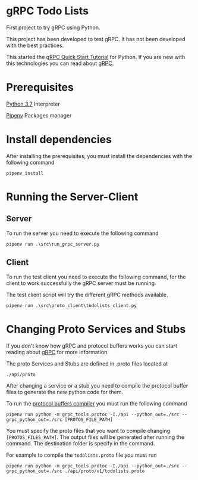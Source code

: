 # gRPC Todo Lists
First project to try gRPC using Python.

This project has been developed to test gRPC. It has not been developed with the best practices.

This started the [gRPC Quick Start Tutorial] for Python. If you are new with this technologies you can read about [gRPC].

# Prerequisites

[Python 3.7] Interpreter

[Pipenv] Packages manager

# Install dependencies

After installing the prerequisites, you must install the dependencies with the following command

```
pipenv install
```

# Running the Server-Client

## Server

To run the server you need to execute the following command

```
pipenv run .\src\run_grpc_server.py
```

## Client

To run the test client you need to execute the following command, for the client to work successfully the gRPC server must be running.

The test client script will try the different gRPC methods available.

```
pipenv run .\src\proto_client\todolists_client.py
```

# Changing Proto Services and Stubs

If you don't know how gRPC and protocol buffers works you can start reading about [gRPC] for more information.

The proto Services and Stubs are defined in .proto files located at

```
./api/proto
```

After changing a service or a stub you need to compile the protocol buffer files to generate the new python code for them.

To run the [protocol buffers compiler] you must run the following command

```
pipenv run python -m grpc_tools.protoc -I./api --python_out=./src --grpc_python_out=./src [PROTOS_FILE_PATH]
```

You must specify the proto files that you want to compile changing `[PROTOS_FILES_PATH]`. The output files will be generated after running the command. The destination folder is specify in the command.

For example to compile the `todolists.proto` file you must run

```
pipenv run python -m grpc_tools.protoc -I./api --python_out=./src --grpc_python_out=./src ./api/proto/v1/todolists.proto
```

[Python 3.7]: https://www.python.org/downloads/
[Pipenv]: https://pipenv-fork.readthedocs.io/en/latest/
[gRPC Quick Start Tutorial]: https://grpc.io/docs/languages/python/quickstart/
[gRPC]: https://grpc.io/docs/guides/
[protocol buffers compiler]: https://developers.google.com/protocol-buffers/docs/proto#generating
